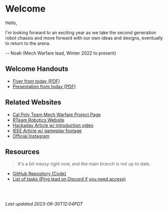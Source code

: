 # Welcome

Hello,

I'm looking forward to an exciting year as we take the second generation robot chassis and move forward with our own ideas and designs, eventually to return to the arena.

-- Noah (Mech Warfare lead, Winter 2022 to present)

## Welcome Handouts

- [Flyer from today (PDF)](MechWarfareFlyer2023.pdf)
- [Presentation from today (PDF)](MechWarfarePresentation2023.pdf)

## Related Websites

- [Cal Poly Team Mech Warfare Project Page](https://www.calpolyrobotics.org/mech-warfare)
- [RTeam Robotics Website](http://rteamrobotics.weebly.com/mech-warfare.html)
- [Hackaday Article w/ introduction video](https://hackaday.com/2019/06/07/mech-warfare-like-driving-a-building-sized-robot-through-a-busy-city/)
- [IEEE Article w/ gameplay footage](https://spectrum.ieee.org/video-mech-warfare-rocks-robogames-2012)
- [Official Instagram](https://www.instagram.com/mechwarfare/?hl=en)

## Resources

> It's a bit messy right now, and the main branch is not up to date.

- [GitHub Repository (Code)](https://github.com/BobSaidHi/CPRC-MechWarfare)
- [List of tasks (Ping lead on Discord if you need access)](https://github.com/users/BobSaidHi/projects/3/views/1)

<br>
<br>

_Last updated 2023-09-30T12:04PDT_

